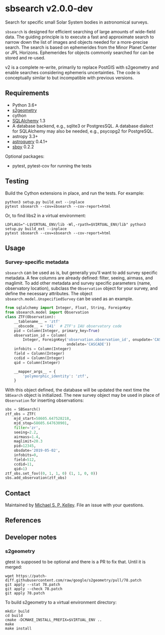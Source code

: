# sbsearch v2.0.0-dev
Search for specific small Solar System bodies in astronomical surveys.

`sbsearch` is designed for efficient searching of large amounts of wide-field data.  The guiding principle is to execute a fast and approximate search to narrow down the list of images and objects needed for a more-precise search.  The search is based on ephemerides from the Minor Planet Center or JPL Horizons.  Ephemerides for objects commonly searched for can be stored and re-used.

v2 is a complete re-write, primarily to replace PostGIS with s2geometry and enable searches considering ephemeris uncertainties.  The code is conceptually similar to but incompatible with previous versions.

## Requirements

* Python 3.6+
* [s2geometry](s2geometry.io)
* cython
* [SQLAlchemy](https://www.sqlalchemy.org/) 1.3
* A database backend, e.g., sqlite3 or PostgresSQL.  A database dialect for SQLAlchemy may also be needed, e.g., psycopg2 for PostgreSQL.
* astropy 3.3+
* [astroquery](https://astroquery.readthedocs.io/en/latest/) 0.4.1+
* [sbpy](https://github.com/NASA-Planetary-Science/sbpy) 0.2.2

Optional packages:
* pytest, pytest-cov for running the tests


## Testing

Build the Cython extensions in place, and run the tests.  For example:
```
python3 setup.py build_ext --inplace
pytest sbsearch --cov=sbsearch --cov-report=html
```

Or, to find libs2 in a virtual environment:
```
LDFLAGS="-L$VIRTUAL_ENV/lib -Wl,-rpath=$VIRTUAL_ENV/lib" python3 setup.py build_ext --inplace
pytest sbsearch --cov=sbsearch --cov-report=html
```


## Usage

### Survey-specific metadata

`sbsearch` can be used as is, but generally you'll want to add survey specific metadata.  A few columns are already defined: filter, seeing, airmass, and maglimit.  To add other metadata and survey specific parameters (name, observatory location), subclass the `Observation` object for your survey, and define the necessary attributes.  The object ``sbsearch.model.UnspecifiedSurvey`` can be used as an example.

```python
from sqlalchemy import Integer, Float, String, ForeignKey
from sbsearch.model import Observation
class ZTF(Observation):
    __tablename__ = 'ztf'
    __obscode__ = 'I41'  # ZTF's IAU observatory code
    pid = Column(Integer, primary_key=True)
    observation_id = Column(
        Integer, ForeignKey('observation.observation_id', onupdate='CASCADE',
                            ondelete='CASCADE'))
    infobits = Column(Integer)
    field = Column(Integer)
    ccdid = Column(Integer)
    qid = Column(Integer)

    __mapper_args__ = {
        'polymorphic_identity': 'ztf',
    }
```
With this object defined, the database will be updated the next time the `SBSearch` object is initialized.  The new survey object may be used in place of `Observation` for inserting observations:

``` python
sbs = SBSearch()
ztf_obs = ZTF(
    mjd_start=58605.647528218,
    mjd_stop=58605.647630901,
    filter='zr',
    seeing=2.2,
    airmass=1.4,
    maglimit=20.3
    pid=12345,
    obsdate='2019-05-02',
    infobits=0,
    field=512,
    ccdid=11,
    qid=1)
ztf_obs.set_fov((0, 1, 1, 0) (1, 1, 0, 0))
sbs.add_observation(ztf_obs)
```

## Contact

Maintained by [Michael S. P. Kelley](https://github.com/mkelley).  File an issue with your questions.

## References


## Developer notes
### s2geometry
gtest is supposed to be optional and there is a PR to fix that.  Until it is merged:
```
wget https://patch-diff.githubusercontent.com/raw/google/s2geometry/pull/78.patch
git apply --stat 78.patch
git apply --check 78.patch
git apply 78.patch
```

To build s2geometry to a virtual environment directory:
```
mkdir build
cd build
cmake -DCMAKE_INSTALL_PREFIX=$VIRTUAL_ENV ..
make
make install
```
